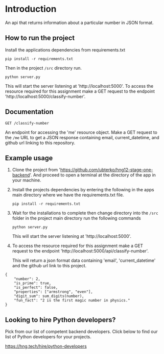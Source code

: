 # Introduction
An api that returns information about a particular number in JSON format. 

## How to run the project 
Install the applications dependencies from requirements.txt

`pip install -r requirements.txt` 

Then in the project `/src` directory run.

`python server.py`

This will start the server listening at 'http://localhost:5000'. To access the resource required for this assignment make a GET request to the endpoint 'http://localhost:5000/classify-number'.

## Documentation 

`GET /classify-number`

An endpoint for accessing the 'me' resource object. Make a GET request to the  `/me` URL to get a JSON response containing email, current_datetime, and github url linking to this repository.


## Example usage 

1. Clone the project from 'https://github.com/ubterko/hng12-stage-one-backend'. And proceed to open a terminal at the directory of the app in your machine. 

2. Install the projects dependencies by entering the following in the apps main directory where we have the requirements.txt file.

   ```pip install -r requirements.txt```

3. Wait for the installations to complete then change directory into the `/src` folder in the project main directory run the following commands

     `python server.py`

    This will start the server listening at 'http://localhost:5000'. 

4. To access the resource required for this assignment make a GET request to the endpoint 'http://localhost:5000/api/classify-number'. 

    This will return a json format data containing 'email', 'current_datetime' and the github url link to this project.

```
{ 
    "number": 2,
    "is_prime": true,
    "is_perfect": false,
    "properties": ["armstrong", "even"],
    "digit_sum": sum_digits(number),
    "fun_fact": "2 is the first magic number in physics."
}
```

## Looking to hire Python developers? 
Pick from our list of competent backend developers. Click below to find our list of Python developers for your projects. 

https://hng.tech/hire/python-developers
